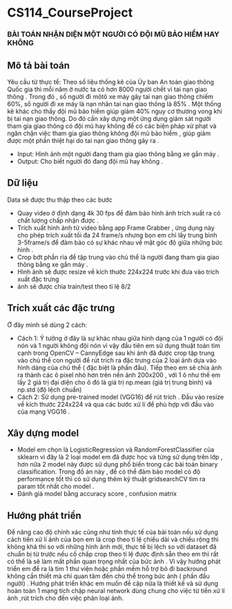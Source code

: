 # CS114_CourseProject
### BÀI TOÁN NHẬN DIỆN MỘT NGƯỜI CÓ ĐỘI MŨ BẢO HIỂM HAY KHÔNG

## Mô tả bài toán

Yêu cầu từ thực tế:  Theo số liệu thống kê của Ủy ban An toàn giao thông Quốc gia thì mỗi năm ở nước ta có hơn 8000 người chết vì tai nạn giao thông .
Trong đó , số người đi môtô xe máy gây tai nạn giao thông chiếm 60%, số người đi xe máy là nạn nhân tai nạn giao thông là 85% . Một thống kê khác cho 
thấy  đội mũ bảo hiểm giúp giảm 40% nguy cơ thương vong khi bị tai nạn giao thông. Do đó cần xây dựng một ứng dụng giám sát người tham gia giao thông 
có đội mũ hay không để có các biện pháp xử phạt và ngăn chặn việc tham gia giao thông không đội mũ bảo hiểm , giúp giảm được một phần thiệt hại do tai 
nạn giao thông gây ra .

+ Input: Hình ảnh một người đang tham gia giao thông bằng xe gắn máy .
+ Output: Cho biết người đó đang đội mũ hay không .

## Dữ liệu 
Data sẽ được thu thập theo các bước
* Quay video ở định dạng 4k 30 fps để đảm bảo hình  ảnh trích xuất ra có chất lượng chấp nhận được .
* Trích xuất hình ảnh từ video bằng app Frame Grabber , ứng dụng này cho phép trích xuất tối đa 24 frame/s nhưng bọn em chỉ lấy 
trung bình 3-5frame/s để đảm bảo có sự khác nhau về mặt góc độ  giữa những bức hình  .
* Crop bớt phần rìa để tập trung vào chủ thể là người đang tham gia giao thông bằng xe gắn máy .
* Hình ảnh sẽ được resize về kích thước 224x224 trước khi đưa vào trích xuất đặc trưng 
* ảnh sẽ được chia train/test theo tỉ lệ 8/2 

## Trích xuất các đặc trưng

Ở đây mình sẽ dùng 2 cách:
* Cách 1: Ý tưởng ở đây là sự khác nhau giữa hình dạng của 1 người có đội nón và 1 người không đội nón vì vậy đầu tiên em sử dụng thuật toán tìm cạnh trong OpenCV – CannyEdge sau khi ảnh đã được crop tập trung vào chủ thể con người để rút trích ra đặc trưng của 2 loại ảnh dựa vào hình dáng của chủ thể ( đặc biệt là phần đầu). Tiếp theo em sẽ chia ảnh ra thành các ô pixel nhỏ hơn trên nền ảnh 200x200 , với 1 ô như thế em lấy 2 giá trị đại diện cho ô đó là giá trị np.mean (giá trị trung bình) và np.std (độ lệch chuẩn) 
* Cách 2: Sử dụng pre-trained model (VGG16) để rút trích . Đầu vào resize về kích thước 224x224 và qua các  bước xử lí để phù hợp với đầu vào của mạng VGG16 . 
## Xây dựng model 
* Model em chọn là LogisticRegression và RandomForestClassifier của sklearn vì đây là 2 loại model em đã được học và từng sử dụng trên lớp , hơn nữa 2 model này được sử dụng phổ biến trong các bài toán binary classification. Trong đồ án này , để có thể đảm bảo model có độ performance tốt thì có sử dụng thêm kỹ thuật gridsearchCV tìm ra param tốt nhất cho model .
* Đánh giá model bằng accuracy score , confusion matrix
## Hướng phát triển 
Để nâng cao độ chính xác cũng như tính thực tế của bài toán nếu sử dụng cách tiền xử lí ảnh của bọn em là crop theo tỉ lệ chiều dài và chiều rộng thì không khả thi so với những hình ảnh mới, thực tế bị lệch so với dataset đã chuẩn bị từ trước nếu cố chấp crop theo tỉ lệ được định sẵn theo em thì rất có thể là sẽ làm mất phần quan trọng nhất của bức ảnh . Vì vậy hướng phát triển em đề ra là tìm 1 thư viện hoặc phần mềm hỗ trợ bỏ đi backround không cần thiết mà chỉ quan tâm đến chủ thể trong bức ảnh ( phần đầu người) . Hướng phát triển khác em muốn đề cập nữa là thiết kế và sử dụng hoàn toàn 1 mạng tích chập neural network dùng chung cho việc từ tiền xử lí ảnh ,rút trích cho đến việc phân loại ảnh. 
